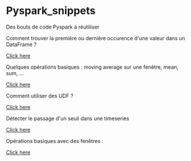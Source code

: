 # Pyspark_snippets
Des bouts de code Pyspark à réutiliser

Comment trouver la première ou dernière occurence d'une valeur dans un DataFrame ?

[Click here](https://github.com/DarquesM/Pyspark_snippets/blob/master/Fetch_first_last.ipynb)

Quelques opérations basiques : moving average sur une fenêtre, mean, sum, ...

[Click here](https://github.com/DarquesM/Pyspark_snippets/blob/master/basic_DF_operations.py)

Comment utiliser des UDF ?

[Click here](https://github.com/DarquesM/Pyspark_snippets/blob/master/basic_udf.py)

Détecter le passage d'un seuil dans une timeseries

[Click here](https://github.com/DarquesM/Pyspark_snippets/blob/master/threshold_detect.py)

Opérations basiques avec des fenêtres : 

[Click here](https://github.com/DarquesM/Pyspark_snippets/blob/master/window.ipynb)
